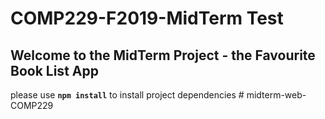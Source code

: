 # COMP229-F2019-MidTerm Test

## Welcome to the MidTerm Project - the Favourite Book List App

please use **`npm install`** to install project dependencies
#   m i d t e r m - w e b - C O M P 2 2 9  
 